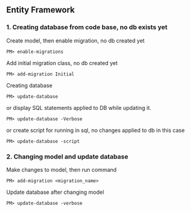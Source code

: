 
## Entity Framework
### 1. Creating database from code base, no db exists yet
Create model, then enable migration, no db created yet
```
PM> enable-migrations
```
Add initial migration class, no db created yet
```
PM> add-migration Initial
```
Creating database
```
PM> update-database
```
or display SQL statements applied to DB while updating it.
```
PM> update-database -Verbose 
```
or create script for running in sql, no changes applied to db in this case
```
PM> update-database -script
```
### 2. Changing model and update database
Make changes to model, then run command
```
PM> add-migration <migration_name>
```
Update database after changing model
```
PM> update-database -verbose
```
